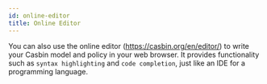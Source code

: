 ```yaml
---
id: online-editor
title: Online Editor
---
```


You can also use the online editor (https://casbin.org/en/editor/) to write your Casbin model and policy in your web browser. It provides functionality such as ``syntax highlighting`` and ``code completion``, just like an IDE for a programming language.
